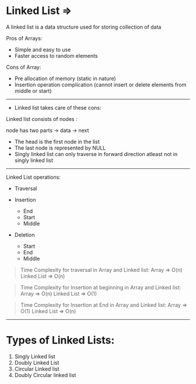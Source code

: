 # Linked List =>

A linked list is a data structure used for storing collection of data

Pros of Arrays:

- Simple and easy to use
- Faster access to random elements

Cons of Array:

- Pre allocation of memory (static in nature)
- Insertion operation complication (cannot insert or delete elements from middle or start) 
-----------------------------------------------------------------------------------------------------------

- Linked list takes care of these cons:

Linked list consists of nodes :

node has two parts 
-> data
-> next 

- The head is the first node in the list 
- The last node is represented by NULL
- Singly linked list can only traverse in forward direction atleast not in singly linked list
-----------------------------------------------------------------------------------------------------------

Linked List operations: 

- Traversal

- Insertion
  - End
  - Start
  - Middle

- Deletion
  - Start 
  - End 
  - Middle

> Time Complexity for traversal in Array and Linked list:
> Array => O(n)
> Linked List => O(n)

> Time Complexity for Insertion at beginning in Array and Linked list:
> Array => O(n)
> Linked List => O(1)

> Time Complexity for Insertion at End in Array and Linked list:
> Array => O(1)
> Linked List => O(n)
-------------------------------------------------------------------------------------------------------------------

# Types of Linked Lists:

1. Singly Linked list
2. Doubly Linked List
3. Circular Linked list
4. Doubly Circular linked list

